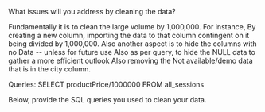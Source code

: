 What issues will you address by cleaning the data?

Fundamentally it is to clean the large volume by 1,000,000. For instance, 
By creating a new column, importing the data to that column contingent on it being divided by 1,000,000.
Also another aspect is to hide the columns with no Data -- unless for future use
Also as per query, to hide the NULL data to gather a more efficient outlook
Also removing the Not available/demo data that is in the city column.

Queries:
SELECT productPrice/1000000 FROM all_sessions

Below, provide the SQL queries you used to clean your data.

